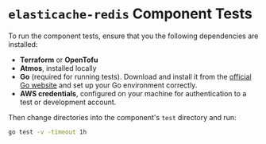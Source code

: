 # `elasticache-redis` Component Tests

To run the component tests, ensure that you the following dependencies are installed:

- **Terraform** or **OpenTofu**
- **Atmos**, installed locally
- **Go** (required for running tests). Download and install it from the [official Go website](https://go.dev/) and set up your Go environment correctly.
- **AWS credentials**, configured on your machine for authentication to a test or development account.

Then change directories into the component's `test` directory and run:

```sh
go test -v -timeout 1h
```
